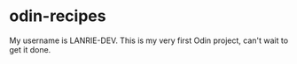 # odin-recipes
My username is LANRIE-DEV.
This is my very first Odin project, can't wait to get it done.